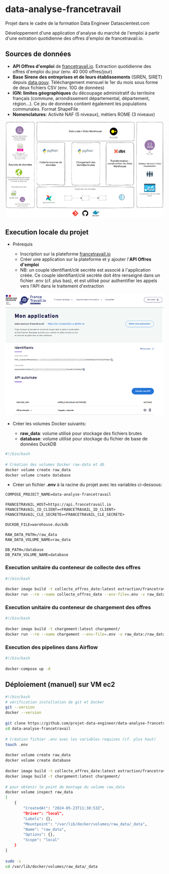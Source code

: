 # data-analyse-francetravail

Projet dans le cadre de la formation Data Engineer Datascientest.com

Développement d'une application d'analyse du marché de l'emploi à partir d'une extration quotidienne des offres d'emploi de francetravail.io.

## Sources de données

- **API Offres d'emploi** de [francetravail.io](https://francetravail.io). Extraction quotidienne des offres d'emploi du jour (env. 40 000 offres/jour)
- **Base Sirene des entreprises et de leurs établissements** (SIREN, SIRET) depuis [data.gouv](<https://www.data.gouv.fr/fr/datasets/base-sirene-des-entreprises-et-de-leurs-etablissements-siren-siret/>). Téléchargement mensuel le 1er du mois sous forme de deux fichiers CSV (env. 10G de données)
- **IGN: limites géographiques** du découpage administratif du territoire français (commune, arrondissement départemental, département, région...). Ce jeu de données contient également les populations communales. Format ShapeFile
- **Nomenclatures**: Activité NAF (5 niveaux), métiers ROME (3 niveaux)

![vue-fonctionnelle](/doc/img/vue-fonctionnelle.png)

## Execution locale du projet

- Prérequis

  - Inscription sur la plateforme [francetravail.io](https://francetravail.io/inscription)
  - Créer une application sur la plateforme et y ajouter l'**API Offres d'emploi**
  - NB: un couple identifiant/clé secrète est associé à l'application créée. Ce couple identifiant/clé secrète doit être renseigné dans un fichier .env (cf. plus bas), et est utilisé pour authentifier les appels vers l'API dans le traitement d'extraction

![interface web Airflow](/doc/img/francetravail.png)

- Créer les volumes Docker suivants:

  - **raw_data**: volume utilisé pour stockage des fichiers brutes
  - **database**: volume utilisé pour stockage du fichier de base de données DuckDB

```bash
#!/bin/bash

# Création des volumes Docker raw-data et db
docker volume create raw_data
docker volume create database
```

- Créer un fichier **.env** à la racine du projet avec les variables ci-dessous:

```text
COMPOSE_PROJECT_NAME=data-analyse-francetravail

FRANCETRAVAIL_HOST=https://api.francetravail.io
FRANCETRAVAIL_ID_CLIENT=<FRANCETRAVAIL_ID_CLIENT>
FRANCETRAVAIL_CLE_SECRETE=<FRANCETRAVAIL_CLE_SECRETE>

DUCKDB_FILE=warehouse.duckdb

RAW_DATA_PATH=/raw_data
RAW_DATA_VOLUME_NAME=raw_data

DB_PATH=/database
DB_PATH_VOLUME_NAME=database
```

### Execution unitaire du conteneur de collecte des offres

```bash
#!/bin/bash

docker image build -t collecte_offres_date:latest extraction/francetravail/
docker run --rm --name collecte_offres_date --env-file=.env -v raw_data:/raw_data -e DATE_CREATION='2024-05-22' collecte_offres_date:latest python ./collecte_offres_date.py
```

### Execution unitaire du conteneur de chargement des offres

```bash
#!/bin/bash

docker image build -t chargement:latest chargement/
docker run --rm --name chargement --env-file=.env -v raw_data:/raw_data -v database:/database -e DATE_CREATION='2024-05-22' chargement:latest python ./chargement_offres_date.py
```

### Execution des pipelines dans Airflow

```bash
#!/bin/bash

docker-compose up -d
```

## Déploiement (manuel) sur VM ec2

```bash
#!/bin/bash
# vérification installation de git et Docker
git --version
docker --version

git clone https://github.com/projet-data-engineer/data-analyse-francetravail.git
cd data-analyse-francetravail

# Création fichier .env avec les variables requises (cf. plus haut)
touch .env

docker volume create raw_data
docker volume create database

docker image build -t collecte_offres_date:latest extraction/francetravail/
docker image build -t chargement:latest chargement/

# pour obtenir le point de montage du volume raw_data
docker volume inspect raw_data
[
    {
        "CreatedAt": "2024-05-23T11:38:53Z",
        "Driver": "local",
        "Labels": {},
        "Mountpoint": "/var/lib/docker/volumes/raw_data/_data",
        "Name": "raw_data",
        "Options": {},
        "Scope": "local"
    }
]

sudo -i
cd /var/lib/docker/volumes/raw_data/_data
```
